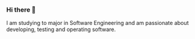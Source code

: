 ### Hi there 👋

I am studying to major in Software Engineering and am passionate about developing, testing and operating software.
